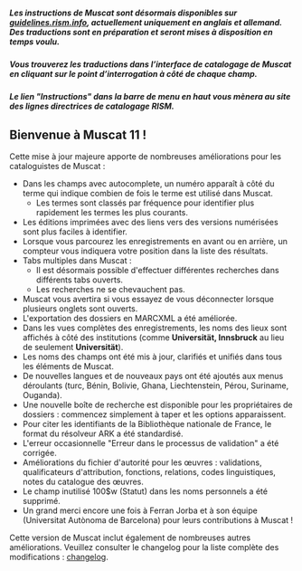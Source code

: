 ##### Les instructions de Muscat sont désormais disponibles sur [guidelines.rism.info](https://guidelines.rism.info/index.html), actuellement uniquement en anglais et allemand. Des traductions sont en préparation et seront mises à disposition en temps voulu.

##### Vous trouverez les traductions dans l’interface de catalogage de Muscat en cliquant sur le point d’interrogation à côté de chaque champ.

##### Le lien "Instructions" dans la barre de menu en haut vous mènera au site des lignes directrices de catalogage RISM.

## Bienvenue à Muscat 11 !  
Cette mise à jour majeure apporte de nombreuses améliorations pour les cataloguistes de Muscat :

* Dans les champs avec autocomplete, un numéro apparaît à côté du terme qui indique combien de fois le terme est utilisé dans Muscat.
  * Les termes sont classés par fréquence pour identifier plus rapidement les termes les plus courants.
* Les éditions imprimées avec des liens vers des versions numérisées sont plus faciles à identifier.
* Lorsque vous parcourez les enregistrements en avant ou en arrière, un compteur vous indiquera votre position dans la liste des résultats.
* Tabs multiples dans Muscat :
  * Il est désormais possible d'effectuer différentes recherches dans différents tabs ouverts.
  * Les recherches ne se chevauchent pas.
* Muscat vous avertira si vous essayez de vous déconnecter lorsque plusieurs onglets sont ouverts.
* L'exportation des dossiers en MARCXML a été améliorée.
* Dans les vues complètes des enregistrements, les noms des lieux sont affichés à côté des institutions (comme **Universität, Innsbruck** au lieu de seulement **Universität**).
* Les noms des champs ont été mis à jour, clarifiés et unifiés dans tous les éléments de Muscat.
* De nouvelles langues et de nouveaux pays ont été ajoutés aux menus déroulants (turc, Bénin, Bolivie, Ghana, Liechtenstein, Pérou, Suriname, Ouganda).
* Une nouvelle boîte de recherche est disponible pour les propriétaires de dossiers : commencez simplement à taper et les options apparaissent.
* Pour citer les identifiants de la Bibliothèque nationale de France, le format du résolveur ARK a été standardisé.
* L'erreur occasionnelle "Erreur dans le processus de validation" a été corrigée.
* Améliorations du fichier d'autorité pour les œuvres : validations, qualificateurs d'attribution, fonctions, relations, codes linguistiques, notes du catalogue des œuvres.
* Le champ inutilisé 100$w (Statut) dans les noms personnels a été supprimé.
* Un grand merci encore une fois à Ferran Jorba et à son équipe (Universitat Autònoma de Barcelona) pour leurs contributions à Muscat !

Cette version de Muscat inclut également de nombreuses autres améliorations. Veuillez consulter le changelog pour la liste complète des modifications : [changelog](https://github.com/rism-digital/muscat/blob/master/CHANGELOG).